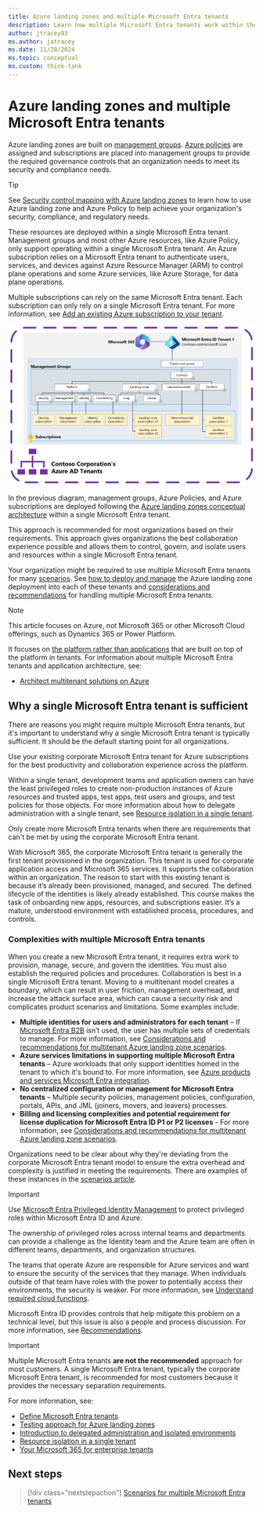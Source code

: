 ```yaml
---
title: Azure landing zones and multiple Microsoft Entra tenants
description: Learn how multiple Microsoft Entra tenants work within the context of Azure landing zones and the benefits of using a single tenant.
author: jtracey93
ms.author: jatracey
ms.date: 11/28/2024
ms.topic: conceptual
ms.custom: think-tank
---
```


# Azure landing zones and multiple Microsoft Entra tenants

Azure landing zones are built on [management groups](/azure/governance/management-groups/overview). [Azure policies](/azure/governance/policy/overview) are assigned and subscriptions are placed into management groups to provide the required governance controls that an organization needs to meet its security and compliance needs.

>[!TIP]
> See [Security control mapping with Azure landing zones](../../../control-mapping/security-control-mapping.md) to learn how to use Azure landing zone and Azure Policy to help achieve your organization's security, compliance, and regulatory needs.

These resources are deployed within a single Microsoft Entra tenant. Management groups and most other Azure resources, like Azure Policy, only support operating within a single Microsoft Entra tenant. An Azure subscription relies on a Microsoft Entra tenant to authenticate users, services, and devices against Azure Resource Manager (ARM) to control plane operations and some Azure services, like Azure Storage, for data plane operations.

Multiple subscriptions can rely on the same Microsoft Entra tenant. Each subscription can only rely on a single Microsoft Entra tenant. For more information, see [Add an existing Azure subscription to your tenant](/entra/fundamentals/how-subscriptions-associated-directory).

[![Diagram of a single Microsoft Entra tenant with Azure landing zones deployed.](media/contoso-single-tenant.png)](media/contoso-single-tenant.png#lightbox)

In the previous diagram, management groups, Azure Policies, and Azure subscriptions are deployed following the [Azure landing zones conceptual architecture](../../index.md#azure-landing-zone-architecture) within a single Microsoft Entra tenant.

This approach is recommended for most organizations based on their requirements. This approach gives organizations the best collaboration experience possible and allows them to control, govern, and isolate users and resources within a single Microsoft Entra tenant.

Your organization might be required to use multiple Microsoft Entra tenants for many [scenarios](scenarios.md). See [how to deploy and manage](automation.md) the Azure landing zone deployment into each of these tenants and [considerations and recommendations](considerations-recommendations.md) for handling multiple Microsoft Entra tenants.

>[!NOTE]
> This article focuses on Azure, not Microsoft 365 or other Microsoft Cloud offerings, such as Dynamics 365 or Power Platform.
>
> It focuses on [the platform rather than applications](../../index.md#platform-landing-zone-vs-application-landing-zones) that are built on top of the platform in tenants. For information about multiple Microsoft Entra tenants and application architecture, see:
>
> - [Architect multitenant solutions on Azure](/azure/architecture/guide/multitenant/overview)

<a name='why-a-single-azure-active-directory-tenant-is-sufficient'></a>

## Why a single Microsoft Entra tenant is sufficient

There are reasons you might require multiple Microsoft Entra tenants, but it's important to understand why a single Microsoft Entra tenant is typically sufficient. It should be the default starting point for all organizations.

Use your existing corporate Microsoft Entra tenant for Azure subscriptions for the best productivity and collaboration experience across the platform.

Within a single tenant, development teams and application owners can have the least privileged roles to create non-production instances of Azure resources and trusted apps, test apps, test users and groups, and test policies for those objects. For more information about how to delegate administration with a single tenant, see [Resource isolation in a single tenant](/entra/architecture/secure-single-tenant).

Only create more Microsoft Entra tenants when there are requirements that can't be met by using the corporate Microsoft Entra tenant.

With Microsoft 365, the corporate Microsoft Entra tenant is generally the first tenant provisioned in the organization. This tenant is used for corporate application access and Microsoft 365 services. It supports the collaboration within an organization. The reason to start with this existing tenant is because it’s already been provisioned, managed, and secured. The defined lifecycle of the identities is likely already established. This course makes the task of onboarding new apps, resources, and subscriptions easier. It’s a mature, understood environment with established process, procedures, and controls.

<a name='complexities-with-multiple-azure-active-directory-tenants'></a>

### Complexities with multiple Microsoft Entra tenants

When you create a new Microsoft Entra tenant, it requires extra work to provision, manage, secure, and govern the identities. You must also establish the required policies and procedures. Collaboration is best in a single Microsoft Entra tenant. Moving to a multitenant model creates a boundary, which can result in user friction, management overhead, and increase the attack surface area, which can cause a security risk and complicates product scenarios and limitations. Some examples include:

- **Multiple identities for users and administrators for each tenant** – If [Microsoft Entra B2B](/entra/external-id/what-is-b2b) isn’t used, the user has multiple sets of credentials to manage. For more information, see [Considerations and recommendations for multitenant Azure landing zone scenarios](considerations-recommendations.md).
- **Azure services limitations in supporting multiple Microsoft Entra tenants** – Azure workloads that only support identities homed in the tenant to which it's bound to. For more information, see [Azure products and services Microsoft Entra integration](considerations-recommendations.md#azure-products-and-services-azure-active-directory-integration).
- **No centralized configuration or management for Microsoft Entra tenants** – Multiple security policies, management policies, configuration, portals, APIs, and JML (joiners, movers, and leavers) processes.
- **Billing and licensing complexities and potential requirement for license duplication for Microsoft Entra ID P1 or P2 licenses** - For more information, see [Considerations and recommendations for multitenant Azure landing zone scenarios](considerations-recommendations.md).

Organizations need to be clear about why they're deviating from the corporate Microsoft Entra tenant model to ensure the extra overhead and complexity is justified in meeting the requirements. There are examples of these instances in the [scenarios article](scenarios.md).

>[!IMPORTANT]
> Use [Microsoft Entra Privileged Identity Management](/entra/id-governance/privileged-identity-management/pim-configure) to protect privileged roles within Microsoft Entra ID and Azure.

The ownership of privileged roles across internal teams and departments can provide a challenge as the Identity team and the Azure team are often in different teams, departments, and organization structures.

The teams that operate Azure are responsible for Azure services and want to ensure the security of the services that they manage. When individuals outside of that team have roles with the power to potentially access their environments, the security is weaker. For more information, see [Understand required cloud functions](../../../../organize/index.md#understand-required-cloud-functions).

Microsoft Entra ID provides controls that help mitigate this problem on a technical level, but this issue is also a people and process discussion. For more information, see [Recommendations](considerations-recommendations.md#recommendations).

>[!IMPORTANT]
> Multiple Microsoft Entra tenants **are not the recommended** approach for most customers. A single Microsoft Entra tenant, typically the corporate Microsoft Entra tenant, is recommended for most customers because it provides the necessary separation requirements.
>
> For more information, see:
>
> - [Define Microsoft Entra tenants](../azure-ad-define.md)
> - [Testing approach for Azure landing zones](../../../enterprise-scale/testing-approach.md)
> - [Introduction to delegated administration and isolated environments](/entra/architecture/secure-introduction)
> - [Resource isolation in a single tenant](/entra/architecture/secure-single-tenant)
> - [Your Microsoft 365 for enterprise tenants](/microsoft-365/solutions/tenant-management-tenants)

## Next steps

> [!div class="nextstepaction"]
> [Scenarios for multiple Microsoft Entra tenants](scenarios.md)
